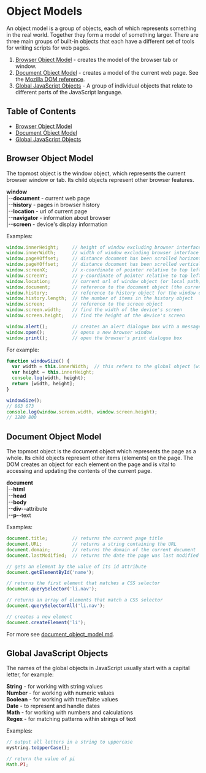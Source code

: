 # Object Models

An object model is a group of objects, each of which represents something in the real world. Together they form a model of something larger. There are three main groups of built-in objects that each have a different set of tools for writing scripts for web pages.

1. [Browser Object Model](https://www.w3schools.com/js/js_window.asp) - creates the model of the browser tab or window.
2. [Document Object Model](https://developer.mozilla.org/en-US/docs/Web/API/Document_Object_Model/Introduction) - creates a model of the current web page. See the [Mozilla DOM reference](https://developer.mozilla.org/en-US/docs/Web/API/Document_Object_Model).
3. [Global JavaScript Objects](https://developer.mozilla.org/en-US/docs/Web/JavaScript/Reference/Global_Objects) - A group of individual objects that relate to different parts of the JavaScript language.

## Table of Contents

<!-- toc -->

- [Browser Object Model](#browser-object-model)
- [Document Object Model](#document-object-model)
- [Global JavaScript Objects](#global-javascript-objects)

<!-- tocstop -->

## Browser Object Model

The topmost object is the window object, which represents the current browser window or tab. Its child objects represent other browser features.

**window**  
|--**document**     - current web page  
|--**history**      - pages in browser history  
|--**location**     - url of current page  
|--**navigator**    - information about browser  
|--**screen**       - device's display information  

Examples:
```javascript
window.innerHeight;     // height of window excluding browser interface
window.innerWidth;      // width of window excluding browser interface
window.pageXOffset;     // distance document has been scrolled horizontally (px)
window.pageYOffset;     // distance document has been scrolled vertically (px)
window.screenX;         // x-coordinate of pointer relative to top left (px)
window.screenY;         // y-coordinate of pointer relative to top left (px)
window.location;        // current url of window object (or local path)
window.document;        // reference to the document object (the current page)
window.history;         // reference to history object for the window or tab
window.history.length;  // the number of items in the history object
window.screen;          // reference to the screen object
window.screen.width;    // find the width of the device's screen
window.screen.height;   // find the height of the device's screen

window.alert();         // creates an alert dialogue box with a message
window.open();          // opens a new browser window
window.print();         // open the browser's print dialogue box
```

For example:

```javascript
function windowSize() {
  var width = this.innerWidth;  // this refers to the global object (window)
  var height = this.innerHeight;
  console.log(width, height);
  return [width, height];
}

windowSize();
// 863 673
console.log(window.screen.width, window.screen.height);
// 1280 800
```


## Document Object Model

The topmost object is the document object which represents the page as a whole. Its child objects represent other items (elements) on the page. The DOM creates an object for each element on the page and is vital to accessing and updating the contents of the current page.

**document**  
|--**html**  
|--**head**  
|--**body**  
|--**div**--attribute  
|--**p**--text  

Examples:
```javascript
document.title;         // returns the current page title
document.URL;           // returns a string containing the URL
document.domain;        // returns the domain of the current document
document.lastModified;  // returns the date the page was last modified

// gets an element by the value of its id attribute
document.getElementById('name');

// returns the first element that matches a CSS selector
document.querySelector('li.nav');

// returns an array of elements that match a CSS selector
document.querySelectorAll('li.nav');

// creates a new element
document.createElement('li');
```

For more see [document_object_model.md]( document_object_model.md).

## Global JavaScript Objects

The names of the global objects in JavaScript usually start with a capital letter, for example:

**String** - for working with string values  
**Number** - for working with numeric values  
**Boolean** - for working with true/false values  
**Date** - to represent and handle dates  
**Math** - for working with numbers and calculations  
**Regex** - for matching patterns within strings of text  

Examples:
```javascript
// output all letters in a string to uppercase
mystring.toUpperCase();

// return the value of pi
Math.PI;
```
